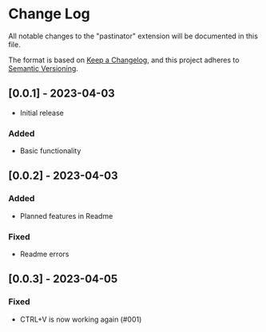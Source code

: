 # Change Log

All notable changes to the "pastinator" extension will be documented in this file.

The format is based on [Keep a Changelog](https://keepachangelog.com/en/1.0.0/),
and this project adheres to [Semantic Versioning](https://semver.org/spec/v2.0.0.html).

## [0.0.1] - 2023-04-03

- Initial release

### Added

- Basic functionality

## [0.0.2] - 2023-04-03

### Added

- Planned features in Readme

### Fixed

- Readme errors

## [0.0.3] - 2023-04-05

### Fixed

- CTRL+V is now working again (#001)

